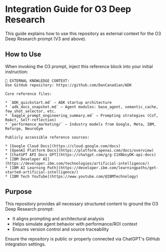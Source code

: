 # Integration Guide for O3 Deep Research

This guide explains how to use this repository as external context for the O3 Deep Research prompt (V3 and above).

## How to Use

When invoking the O3 prompt, inject this reference block into your initial instruction:

```
📘 EXTERNAL KNOWLEDGE CONTEXT:
Use GitHub repository: https://github.com/DanCanadian/ADK

Core reference files:

* `ADK_quickstart.md` — ADK startup architecture
* `adk_docs_snapshot.md` — Agent modules: base_agent, semantic_cache, few_shot_selector, etc.
* `kaggle_prompt_engineering_summary.md` — Prompting strategies (CoT, ReAct, Self-reflection)
* `performance_marketing/` — Industry models from Google, Meta, IBM, Reforge, NeuroGym

Publicly accessible reference sources:

* [Google Cloud Docs](https://cloud.google.com/docs)
* [OpenAI Platform Docs](https://platform.openai.com/docs/overview)
* [ChatGPT API Docs GPT](https://chatgpt.com/g/g-I1XNbsyDK-api-docs)
* [IBM Developer AI](https://developer.ibm.com/technologies/artificial-intelligence/)
* [IBM AI Learning Path](https://developer.ibm.com/learningpaths/get-started-artificial-intelligence/)
* [IBM Tech YouTube](https://www.youtube.com/@IBMTechnology)
```

## Purpose

This repository provides all necessary structured content to ground the O3 Deep Research prompt:
- It aligns prompting and architectural analysis
- Helps simulate agent behavior with performance/ROI context
- Ensures version control and source traceability

Ensure the repository is public or properly connected via ChatGPT's GitHub integration settings.
